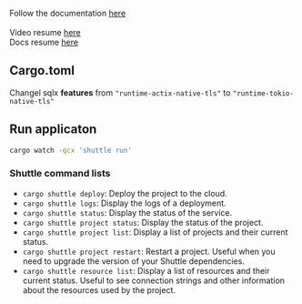 Follow the documentation [here](https://bcnrust.github.io/devbcn-workshop/index.html)
<br />
<br />
Video resume [here](https://youtu.be/DCpILwGas-M?t=4822)
<br />
Docs resume [here](https://bcnrust.github.io/devbcn-workshop/backend/10_instrumentation.html)

## Cargo.toml
Changel sqlx <b>features</b> from `"runtime-actix-native-tls"` to `"runtime-tokio-native-tls"`

## Run applicaton
```bash
cargo watch -qcx 'shuttle run'
```

### Shuttle command lists
- `cargo shuttle deploy`: Deploy the project to the cloud.
- `cargo shuttle logs`: Display the logs of a deployment.
- `cargo shuttle status`: Display the status of the service.
- `cargo shuttle project status`: Display the status of the project.
- `cargo shuttle project list`: Display a list of projects and their current status.
- `cargo shuttle project restart`: Restart a project. Useful when you need to upgrade the version of your Shuttle dependencies.
- `cargo shuttle resource list`: Display a list of resources and their current status. Useful to see connection strings and other information about the resources used by the project.